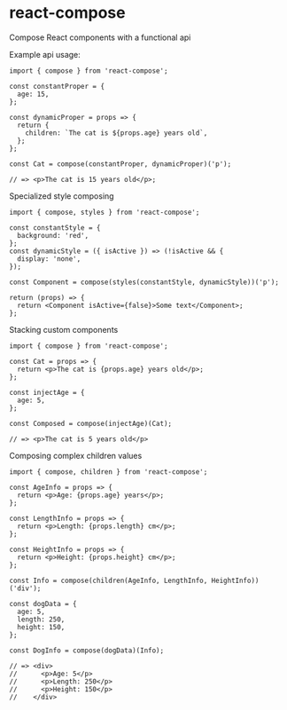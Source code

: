 # react-compose
Compose React components with a functional api

Example api usage:

    import { compose } from 'react-compose';

    const constantProper = {
      age: 15,
    };

    const dynamicProper = props => {
      return {
        children: `The cat is ${props.age} years old`,
      };
    };

    const Cat = compose(constantProper, dynamicProper)('p');

    // => <p>The cat is 15 years old</p>;

Specialized style composing

    import { compose, styles } from 'react-compose';
    
    const constantStyle = {
      background: 'red',
    };
    const dynamicStyle = ({ isActive }) => (!isActive && {
      display: 'none',
    });
    
    const Component = compose(styles(constantStyle, dynamicStyle))('p');
    
    return (props) => {
      return <Component isActive={false}>Some text</Component>;
    };

Stacking custom components

    import { compose } from 'react-compose';

    const Cat = props => {
      return <p>The cat is {props.age} years old</p>;
    };

    const injectAge = {
      age: 5,
    };

    const Composed = compose(injectAge)(Cat);

    // => <p>The cat is 5 years old</p>


Composing complex children values

    import { compose, children } from 'react-compose';

    const AgeInfo = props => {
      return <p>Age: {props.age} years</p>;
    };

    const LengthInfo = props => {
      return <p>Length: {props.length} cm</p>;
    };

    const HeightInfo = props => {
      return <p>Height: {props.height} cm</p>;
    };

    const Info = compose(children(AgeInfo, LengthInfo, HeightInfo))('div');

    const dogData = {
      age: 5,
      length: 250,
      height: 150,
    };

    const DogInfo = compose(dogData)(Info);

    // => <div>
    //      <p>Age: 5</p>
    //      <p>Length: 250</p>
    //      <p>Height: 150</p>
    //    </div>


